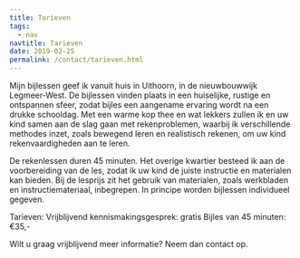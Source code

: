 ```yaml
---
title: Tarieven
tags:
  - nav
navtitle: Tarieven
date: 2019-02-25
permalink: /contact/tarieven.html
---
```

Mijn bijlessen geef ik vanuit huis in Uithoorn, in de nieuwbouwwijk Legmeer-West. De bijlessen vinden plaats in een huiselijke, rustige en ontspannen sfeer, zodat bijles een aangename ervaring wordt na een drukke schooldag. Met een warme kop thee en wat lekkers zullen ik en uw kind samen aan de slag gaan met rekenproblemen, waarbij ik verschillende methodes inzet, zoals bewegend leren en realistisch rekenen, om uw kind rekenvaardigheden aan te leren.

De rekenlessen duren 45 minuten. Het overige kwartier besteed ik aan de voorbereiding van de les, zodat ik uw kind de juiste instructie en materialen kan bieden. Bij de lesprijs zit het gebruik van materialen, zoals werkbladen en instructiemateriaal, inbegrepen. In principe worden bijlessen individueel gegeven.

Tarieven:
Vrijblijvend kennismakingsgesprek: gratis
Bijles van 45 minuten: €35,- 

Wilt u graag vrijblijvend meer informatie? Neem dan contact op.
